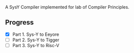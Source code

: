 A SysY Compiler implemented for lab of Compiler Principles.

## Progress
+ [x] Part 1. Sys-Y to Eeyore
+ [ ] Part 2. Sys-Y to Tigger
+ [ ] Part 3. Sys-Y to Risc-V